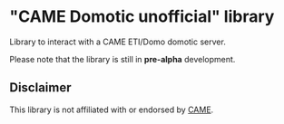 <!-- 
Copyright 2024 - GitHub user: fredericks1982

Licensed under the Apache License, Version 2.0 (the "License");
you may not use this file except in compliance with the License.
You may obtain a copy of the License at

    http://www.apache.org/licenses/LICENSE-2.0

Unless required by applicable law or agreed to in writing, software
distributed under the License is distributed on an "AS IS" BASIS,
WITHOUT WARRANTIES OR CONDITIONS OF ANY KIND, either express or implied.
See the License for the specific language governing permissions and
limitations under the License. 
-->

# "CAME Domotic unofficial" library

Library to interact with a CAME ETI/Domo domotic server.

Please note that the library is still in  __pre-alpha__ development.

## Disclaimer

This library is not affiliated with or endorsed by [CAME](https://www.came.com/).
